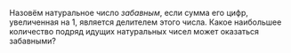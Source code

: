 Назовём натуральное число <i>забавным</i>, если сумма его цифр,
увеличенная на 1, является делителем этого числа. Какое наибольшее количество
подряд идущих натуральных чисел может оказаться забавными?